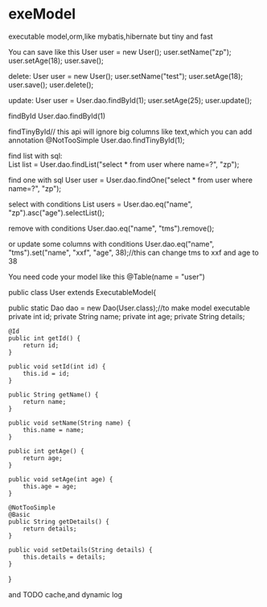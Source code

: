 # exeModel
executable model,orm,like mybatis,hibernate but tiny and fast

You can save like this
 User user = new User();
        user.setName("zp");
        user.setAge(18);
        user.save();
        
delete:
User user = new User();
        user.setName("test");
        user.setAge(18);
        user.save();
        user.delete();

update:
 User user = User.dao.findById(1);
        user.setAge(25);
        user.update();
        
findById
User.dao.findById(1)

findTinyById// this api will ignore big columns like text,which you can add annotation @NotTooSimple
User.dao.findTinyById(1);


    
find list with sql:  
List<User> list = User.dao.findList("select * from user where name=?", "zp");

find one with sql
 User user = User.dao.findOne("select * from user where name=?", "zp");
 
select with conditions
 List<User> users = User.dao.eq("name", "zp").asc("age").selectList();
 
remove with conditions
User.dao.eq("name", "tms").remove();

or update some columns with conditions
 User.dao.eq("name", "tms").set("name", "xxf", "age", 38);//this can change tms to xxf and age to 38
 
You need code your model like this
@Table(name = "user")

public class User  extends ExecutableModel{

   public static Dao<User> dao = new Dao(User.class);//to make model executable
    private int id;
    private String name;
    private int age;
    private String details;

    @Id
    public int getId() {
        return id;
    }

    public void setId(int id) {
        this.id = id;
    }

    public String getName() {
        return name;
    }

    public void setName(String name) {
        this.name = name;
    }

    public int getAge() {
        return age;
    }

    public void setAge(int age) {
        this.age = age;
    }

    @NotTooSimple
    @Basic
    public String getDetails() {
        return details;
    }

    public void setDetails(String details) {
        this.details = details;
    }
}

and TODO cache,and dynamic log
